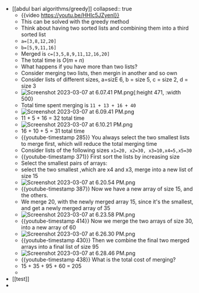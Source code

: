 - [[abdul bari algorithms/greedy]]
  collapsed:: true
	- {{video https://youtu.be/HHIc5JZyenI}}
	- This can be solved with the greedy method
	- Think about having two sorted lists and combining them into a third sorted list
	- `a=[3,8,12,20]`
	- `b=[5,9,11,16]`
	- Merged is `c=[3,5,8,9,11,12,16,20]`
	- The total time is $O(m+n)$
	- What happens if you have more than two lists?
	- Consider merging two lists, then mergin in another and so own
	- Consider lists of different sizes, a=sizE 6, b = size 5, c = size 2, d = size 3
	- ![Screenshot 2023-03-07 at 6.07.41 PM.png](../assets/Screenshot_2023-03-07_at_6.07.41_PM_1678248491396_0.png){:height 471, :width 500}
	- Total time spent merging is `11 + 13 + 16 + 40`
	- ![Screenshot 2023-03-07 at 6.09.41 PM.png](../assets/Screenshot_2023-03-07_at_6.09.41_PM_1678248590872_0.png)
	- 11 + 5 + 16 = 32 total time
	- ![Screenshot 2023-03-07 at 6.10.21 PM.png](../assets/Screenshot_2023-03-07_at_6.10.21_PM_1678248634990_0.png)
	- 16 + 10 + 5 = 31 total time
	- {{youtube-timestamp 285}} You always select the two smallest lists to merge first, which will reduce the total merging time
	- Consider lists of the following sizes `x1=20, x2=30, x3=10,x4=5,x5=30`
	- {{youtube-timestamp 371}} First sort the lists by increasing size
	- Select the smallest pairs of arrays:
	- select the two smallest ,which are x4 and x3, merge into a new list of size 15
	- ![Screenshot 2023-03-07 at 6.20.54 PM.png](../assets/Screenshot_2023-03-07_at_6.20.54_PM_1678249264251_0.png)
	- {{youtube-timestamp 387}} Now we have a new array of size 15, and the others.
	- We merge 20, with the newly merged array 15, since it's the smallest, and get a newly merged array of 35
	- ![Screenshot 2023-03-07 at 6.23.58 PM.png](../assets/Screenshot_2023-03-07_at_6.23.58_PM_1678249454492_0.png)
	- {{youtube-timestamp 414}} Now we merge the two arrays of size 30, into a new array of 60
	- ![Screenshot 2023-03-07 at 6.26.30 PM.png](../assets/Screenshot_2023-03-07_at_6.26.30_PM_1678249689978_0.png)
	- {{youtube-timestamp 430}} Then we combine the final two merged arrays into a final list of size 95
	- ![Screenshot 2023-03-07 at 6.28.46 PM.png](../assets/Screenshot_2023-03-07_at_6.28.46_PM_1678249736098_0.png)
	- {{youtube-timestamp 438}} What is the total cost of merging?
	- 15 + 35 + 95 + 60 = 205
	-
- [[test]]
-